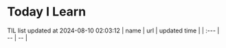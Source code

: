 # Today I Learn 
TIL list updated at 2024-08-10 02:03:12
| name | url | updated time |
| :--- | -- | -- |
